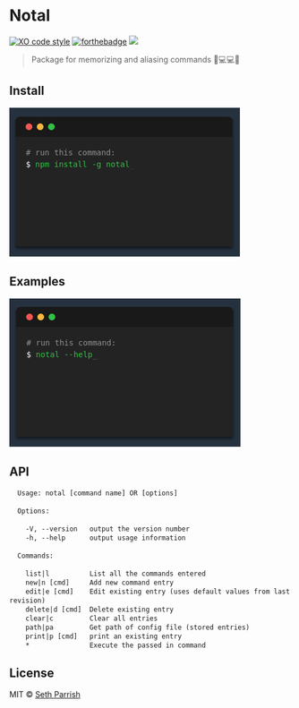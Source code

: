 
# Notal
[![XO code style](https://img.shields.io/badge/code_style-XO-5ed9c7.svg)](https://github.com/sindresorhus/xo)
[![forthebadge](https://forthebadge.com/images/badges/made-with-javascript.svg)](https://forthebadge.com)
![](https://img.shields.io/npm/l/express.svg)
> Package for memorizing and aliasing commands 💖💻💻💖

## Install
![npm install -g notal](./pics/installNotal.png)

## Examples
![notal --help](./pics/notalHelp.png)

## API
```
  Usage: notal [command name] OR [options]

  Options:

    -V, --version   output the version number
    -h, --help      output usage information

  Commands:

    list|l          List all the commands entered
    new|n [cmd]     Add new command entry
    edit|e [cmd]    Edit existing entry (uses default values from last revision)
    delete|d [cmd]  Delete existing entry
    clear|c         Clear all entries
    path|pa         Get path of config file (stored entries)
    print|p [cmd]   print an existing entry
    *               Execute the passed in command
```

## License
MIT © [Seth Parrish](https://setherizor.github.io)